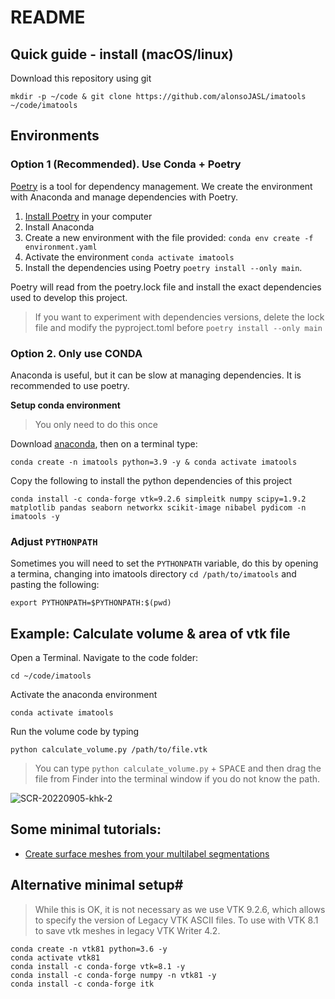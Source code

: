 # README

## Quick guide - install  (macOS/linux) 

Download this repository using git
```
mkdir -p ~/code & git clone https://github.com/alonsoJASL/imatools ~/code/imatools
```

## Environments
### Option 1 (Recommended). Use Conda + Poetry
[Poetry](https://python-poetry.org/docs/) is a tool for dependency management. 
We create the environment with Anaconda and manage dependencies with Poetry.

1. [Install Poetry](https://python-poetry.org/docs/) in your computer
2. Install Anaconda
3. Create a new environment with the file provided: `conda env create -f environment.yaml` 
4. Activate the environment `conda activate imatools` 
5. Install the dependencies using Poetry `poetry install --only main`.

Poetry will read from the poetry.lock file and install the exact dependencies used to develop this project.

> If you want to experiment with dependencies versions, delete the lock file and modify the pyproject.toml before `poetry install --only main`  

### Option 2. Only use CONDA
Anaconda is useful, but it can be slow at managing dependencies. It is recommended to use poetry.

**Setup conda environment**
> You only need to do this once

Download [anaconda](https://www.anaconda.com/products/distribution), then 
on a terminal type: 
```
conda create -n imatools python=3.9 -y & conda activate imatools
```

Copy the following to install the python dependencies of this project
```
conda install -c conda-forge vtk=9.2.6 simpleitk numpy scipy=1.9.2 matplotlib pandas seaborn networkx scikit-image nibabel pydicom -n imatools -y
```

### Adjust `PYTHONPATH` 
Sometimes you will need to set the `PYTHONPATH` variable, do this by opening a termina, changing into imatools directory `cd /path/to/imatools` and pasting the following: 
```shell
export PYTHONPATH=$PYTHONPATH:$(pwd)
```


## Example: Calculate volume & area of vtk file
Open a Terminal. Navigate to the code folder:
```
cd ~/code/imatools
```
Activate the anaconda environment
```
conda activate imatools
```
Run the volume code by typing 
```
python calculate_volume.py /path/to/file.vtk
``` 
> You can type `python calculate_volume.py` + <kbd>SPACE</kbd> and then drag the file from Finder into the terminal window if you do not know the path.

![SCR-20220905-khk-2](https://user-images.githubusercontent.com/9891700/188464906-970f6098-064a-48e1-a138-19e4ba43715b.jpeg)


## Some minimal tutorials: 
+ [Create surface meshes from your multilabel segmentations](https://hackmd.io/@jsolislemus/HkB3yR8Ka)

## Alternative minimal setup#
> While this is OK, it is not necessary as we use VTK 9.2.6, which
> allows to specify the version of Legacy VTK ASCII files.
To use with VTK 8.1 to save vtk meshes in legacy VTK Writer 4.2.

```
conda create -n vtk81 python=3.6 -y
conda activate vtk81
conda install -c conda-forge vtk=8.1 -y
conda install -c conda-forge numpy -n vtk81 -y  
conda install -c conda-forge itk
```
